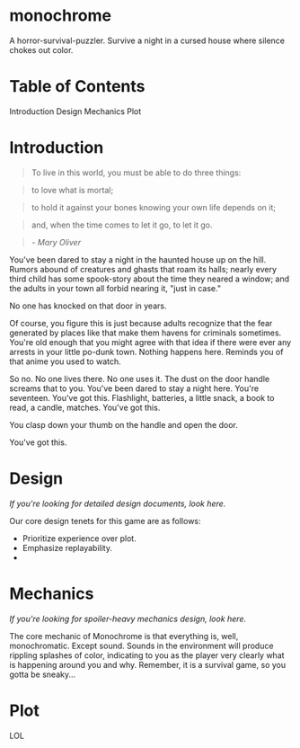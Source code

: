 monochrome
==========

A horror-survival-puzzler. Survive a night in a cursed house where silence chokes out color.

Table of Contents
=================
Introduction
Design
Mechanics
Plot

Introduction
============

> To live in this world, you must be able to do three things: 

> to love what is mortal; 

> to hold it against your bones knowing your own life depends on it; 

> and, when the time comes to let it go, to let it go.

>   *- Mary Oliver*

You've been dared to stay a night in the haunted house up on the hill. Rumors abound of creatures
and ghasts that roam its halls; nearly every third child has some spook-story about the time they
neared a window; and the adults in your town all forbid nearing it, "just in case."

No one has knocked on that door in years.

Of course, you figure this is just because adults recognize that the fear generated by places
like that make them havens for criminals sometimes. You're old enough that you might agree with 
that idea if there were ever any arrests in your little po-dunk town. Nothing happens here. 
Reminds you of that anime you used to watch.

So no. No one lives there. No one uses it. The dust on the door handle screams that to you.
You've been dared to stay a night here. You're seventeen. You've got this. Flashlight, batteries,
a little snack, a book to read, a candle, matches. You've got this. 

You clasp down your thumb on the handle and open the door. 

You've got this.

Design
======
*If you're looking for detailed design documents, look here.*

Our core design tenets for this game are as follows:
* Prioritize experience over plot. 
* Emphasize replayability.
* 

Mechanics
=========
*If you're looking for spoiler-heavy mechanics design, look here.*

The core mechanic of Monochrome is that everything is, well, monochromatic. Except sound. Sounds
in the environment will produce rippling splashes of color, indicating to you as the player very
clearly what is happening around you and why. Remember, it is a survival game, so you gotta be 
sneaky...

Plot
====

LOL
